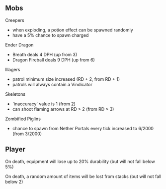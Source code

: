## Mobs

Creepers
- when exploding, a potion effect can be spawned randomly
- have a 5% chance to spawn charged

Ender Dragon
- Breath deals 4 DPH (up from 3)
- Dragon Fireball deals 9 DPH (up from 6)

Illagers
- patrol minimum size increased (RD + 2, from RD + 1)
- patrols will always contain a Vindicator

Skeletons
- 'inaccuracy' value is 1 (from 2)
- can shoot flaming arrows at RD > 2 (from RD > 3)

Zombified Piglins
- chance to spawn from Nether Portals every tick increased to 6/2000 (from 3/2000)

## Player

On death, equipment will lose up to 20% durability (but will not fall below 5%)

On death, a random amount of items will be lost from stacks (but will not fall below 2)